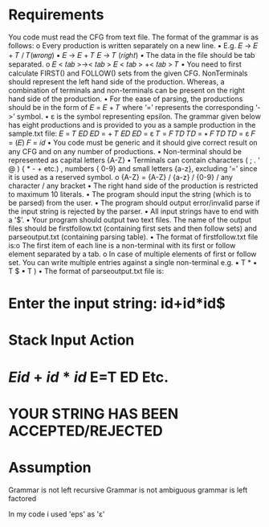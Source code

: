 # Requirements

You code must read the CFG from text file. The format of the grammar is as follows:
o Every production is written separately on a new line.
  ▪ E.g. 𝐸 → 𝐸 + 𝑇 / 𝑇(𝑤𝑟𝑜𝑛𝑔)
  ▪ 𝐸 → 𝐸 + 𝑇
    𝐸 → 𝑇 (𝑟𝑖𝑔ℎ𝑡)
• The data in the file should be tab separated.
  o 𝐸 < 𝑡𝑎𝑏 >→< 𝑡𝑎𝑏 > 𝐸 < 𝑡𝑎𝑏 > +< 𝑡𝑎𝑏 > 𝑇
• You need to first calculate FIRST() and FOLLOW() sets from the given CFG. NonTerminals should represent the left hand side of the production. Whereas, a combination of terminals and non-terminals can be present on the right hand side of the production.
• For the ease of parsing, the productions should be in the form of 𝐸 = 𝐸 + 𝑇 where ‘=’ represents the corresponding ‘->’ symbol.
• ɛ is the symbol representing epsilon. The grammar given below has eight productions and is provided to you as a sample production in the sample.txt file:
  𝐸 = 𝑇 𝐸𝐷
  𝐸𝐷 = + 𝑇 𝐸𝐷
  𝐸𝐷 = ɛ
  𝑇 = 𝐹 𝑇𝐷
  𝑇𝐷 = ∗ 𝐹 𝑇𝐷
  𝑇𝐷 = ɛ
  𝐹 = (𝐸)
  𝐹 = 𝑖𝑑
• You code must be generic and it should give correct result on any CFG and on any number of productions.
• Non-terminal should be represented as capital letters {A-Z}
• Terminals can contain characters ( ; . ‘ @ ) { * - + etc.) , numbers { 0-9} and small letters {a-z}, excluding ‘=’ since it is used as a reserved symbol.
o {A-Z} = {A-Z} / {a-z} / {0-9} / any character / any bracket
• The right hand side of the production is restricted to maximum 10 literals.
• The program should input the string (which is to be parsed) from the user.
• The program should output error/invalid parse if the input string is rejected by the parser.
• All input strings have to end with a '$’.
• Your program should output two text files. The name of the output files should be firstfollow.txt (containing first sets and then follow sets) and parseoutput.txt (containing parsing table).
• The format of firstfollow.txt file is:o The first item of each line is a non-terminal with its first or follow element separated by a tab.
o In case of multiple elements of first or follow set. You can write multiple entries against a single non-terminal e.g.
  ▪ T <tab> *
  ▪ T <tab> $
  ▪ T <tab> )
• The format of parseoutput.txt file is:

Enter the input string: id+id*id$
======================================
Stack         Input             Action
======================================
$E           id+id*id$          E=T ED
Etc.
======================================
YOUR STRING HAS BEEN ACCEPTED/REJECTED 
======================================



# Assumption
Grammar is not left recursive
Grammar is not ambiguous
grammar is left factored

In my code i used 'eps' as 'ɛ'
